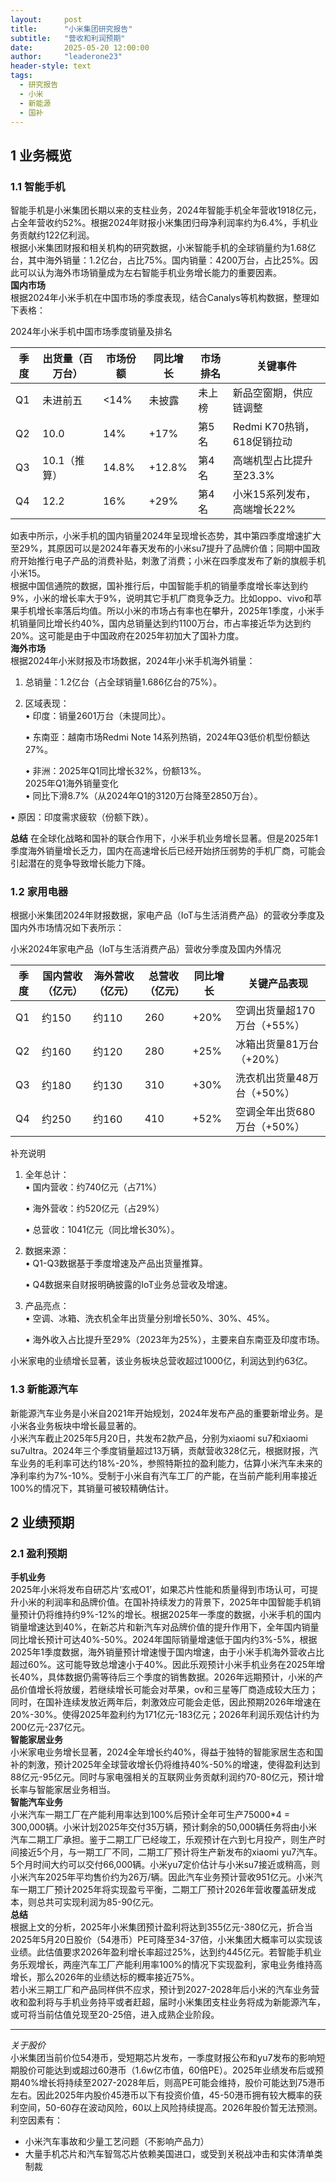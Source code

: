 ```yaml
---
layout:     post
title:      "小米集团研究报告"
subtitle:   "营收和利润预期"
date:       2025-05-20 12:00:00
author:     "leaderone23"
header-style: text
tags:
  - 研究报告
  - 小米
  - 新能源
  - 国补
---
```



## 1 业务概览
### 1.1 智能手机
智能手机是小米集团长期以来的支柱业务，2024年智能手机全年营收1918亿元，占全年营收约52%。根据2024年财报小米集团归母净利润率约为6.4%，手机业务贡献约122亿利润。  
根据小米集团财报和相关机构的研究数据，小米智能手机的全球销量约为1.68亿台，其中海外销量​​：1.2亿台，占比75%。
​​国内销量​​：4200万台，占比25%。因此可以认为海外市场销量成为左右智能手机业务增长能力的重要因素。  
**国内市场**  
根据2024年小米手机在中国市场的季度表现，结合Canalys等机构数据，整理如下表格：

2024年小米手机中国市场季度销量及排名  

| 季度 | 出货量（百万台） | 市场份额 | 同比增长 | 市场排名 | 关键事件                |  
|----------|----------------------|--------------|--------------|--------------|-----------------------------|  
| Q1       | 未进前五         | <14%     | 未披露       | 未上榜       | 新品空窗期，供应链调整       |  
| Q2       | 10.0             | 14%      | +17%     | 第5名        | Redmi K70热销，618促销拉动   |  
| Q3       | 10.1（推算）     | 14.8%    | +12.8%   | 第4名        | 高端机型占比提升至23.3%  |  
| Q4       | 12.2         | 16%      | +29%     | 第4名    | 小米15系列发布，高端增长22% |  

如表中所示，小米手机的国内销量2024年呈现增长态势，其中第四季度增速扩大至29%，其原因可以是2024年春天发布的小米su7提升了品牌价值；同期中国政府开始推行电子产品的消费补贴，刺激了消费；小米在四季度发布了新的旗舰手机小米15。  
根据中国信通院的数据，国补推行后，中国智能手机的销量季度增长率达到约9%，小米的增长率大于9%，说明其它手机厂商竞争乏力。比如oppo、vivo和苹果手机增长率落后均值。所以小米的市场占有率也在攀升，2025年1季度，小米手机销量同比增长约40%，国内总销量达到约1100万台，市占率接近华为达到约20%。这可能是由于中国政府在2025年初加大了国补力度。  
**海外市场**  
根据2024年小米财报及市场数据，2024年小米手机海外销量： 
1. 总销量：1.2亿台（占全球销量1.686亿台的75%）。  
2. 区域表现：  
   • 印度：销量2601万台（未提同比）。  

   • 东南亚：越南市场Redmi Note 14系列热销，2024年Q3低价机型份额达27%。  

   • 非洲：2025年Q1同比增长32%，份额13%。  
2025年Q1海外销量变化  
• 同比下滑8.7%（从2024年Q1的3120万台降至2850万台）。  

• 原因：印度需求疲软（份额下跌）。  

**总结**
在全球化战略和国补的联合作用下，小米手机业务增长显著。但是2025年1季度海外销量增长乏力，国内在高速增长后已经开始挤压弱势的手机厂商，可能会引起潜在的竞争导致增长能力下降。

### 1.2 家用电器
根据小米集团2024年财报数据，家电产品（IoT与生活消费产品）的营收分季度及国内外市场情况如下表所示：

小米2024年家电产品（IoT与生活消费产品）营收分季度及国内外情况  

| 季度 | 国内营收（亿元） | 海外营收（亿元） | 总营收（亿元） | 同比增长 | 关键产品表现                |  
|----------|----------------------|----------------------|-------------------|--------------|---------------------------------|  
| Q1       | 约150                | 约110                | 260               | +20%         | 空调出货量超170万台（+55%） |  
| Q2       | 约160                | 约120                | 280               | +25%         | 冰箱出货量81万台（+20%）    |  
| Q3       | 约180                | 约130                | 310               | +30%         | 洗衣机出货量48万台（+50%）  |  
| Q4       | 约250                | 约160                | 410               | +52%         | 空调全年出货680万台（+50%）|  

补充说明  
1. 全年总计：  
   • 国内营收：约740亿元（占71%）  

   • 海外营收：约520亿元（占29%）  

   • 总营收：1041亿元（同比增长30%）。  


2. 数据来源：  
   • Q1-Q3数据基于季度增速及产品出货量推算。  

   • Q4数据来自财报明确披露的IoT业务总营收及增速。  


3. 产品亮点：  
   • 空调、冰箱、洗衣机全年出货量分别增长50%、30%、45%。  

   • 海外收入占比提升至29%（2023年为25%），主要来自东南亚及印度市场。  

小米家电的业绩增长显著，该业务板块总营收超过1000亿，利润达到约63亿。


### 1.3 新能源汽车
新能源汽车业务是小米自2021年开始规划，2024年发布产品的重要新增业务。是小米各业务板块中增长最显著的。  
小米汽车截止2025年5月20日，共发布2款产品，分别为xiaomi su7和xiaomi su7ultra。2024年三个季度销量超过13万辆，贡献营收328亿元，根据财报，汽车业务的毛利率可达约18%-20%，参照特斯拉的盈利能力，估算小米汽车未来的净利率约为7%-10%。受制于小米自有汽车工厂的产能，在当前产能利用率接近100%的情况下，其销量可被较精确估计。

## 2 业绩预期

### 2.1 盈利预期
**手机业务**  
2025年小米将发布自研芯片‘玄戒O1’，如果芯片性能和质量得到市场认可，可提升小米的利润率和品牌价值。在国补持续发力的背景下，2025年中国智能手机销量预计仍将维持约9%-12%的增长。根据2025年一季度的数据，小米手机的国内销量增速达到40%，在新芯片和新汽车对品牌价值的提升作用下，全年国内销量同比增长预计可达40%-50%。2024年国际销量增速低于国内约3%-5%，根据2025年1季度数据，海外销量预计增速慢于国内增速，由于小米手机海外营收占比超过60%。这可能导致总增速小于40%。因此乐观预计小米手机业务在2025年增长40%，具体数据仍需等待后三个季度的销售数据。2026年远期预计，小米的产品价值增长将放缓，若继续增长可能会对苹果，ov和三星等厂商造成较大压力；同时，在国补连续发放近两年后，刺激效应可能会走低，因此预期2026年增速在20%-30%。使得2025年盈利约为171亿元-183亿元；2026年利润乐观估计约为200亿元-237亿元。  
**智能家居业务**  
小米家电业务增长显著，2024全年增长约40%，得益于独特的智能家居生态和国补的刺激，预计2025年全球营收增长仍将维持40%-50%的增速，使得盈利达到88亿元-95亿元。同时与家电强相关的互联网业务贡献利润约70-80亿元，预计增长率与智能家居业务相当。  
**智能汽车业务**  
小米汽车一期工厂在产能利用率达到100%后预计全年可生产75000*4 = 300,000辆。小米计划2025年交付35万辆，预计剩余的50,000辆任务将由小米汽车二期工厂承担。鉴于二期工厂已经竣工，乐观预计在六到七月投产，则生产时间接近5个月，与一期工厂不同，二期工厂预计将生产新发布的xiaomi yu7汽车。5个月时间大约可以交付66,000辆。小米yu7定价估计与小米su7接近或稍高，则小米汽车2025年平均售价约为26万/辆。因此汽车业务预计营收951亿元。小米汽车一期工厂预计2025年将实现盈亏平衡，二期工厂预计2026年营收覆盖研发成本，则总共可实现利润为85-90亿元。  
**总结**  
根据上文的分析，2025年小米集团预计盈利将达到355亿元-380亿元，折合当2025年5月20日股价（54港币）PE可降至34-37倍，小米集团大概率可以实现该业绩。此估值要求2026年盈利增长率超过25%，达到约445亿元。若智能手机业务乐观增长，两座汽车工厂产能利用率100%的情况下实现盈利，家电业务维持高增长，那么2026年的业绩达标的概率接近75%。  
若小米三期工厂和产品同样供不应求，预计到2027-2028年后小米的汽车业务营收和盈利将与手机业务持平或者赶超，届时小米集团支柱业务将成为新能源汽车，或可将当前估值兑现至20-25倍，进入成熟企业阶段。


---
*关于股价*  
小米集团当前价位54港币，受短期芯片发布，一季度财报公布和yu7发布的影响短期股价可能达到或超过60港币（1.6w亿市值，60倍PE）。2025年业绩发布后或预期40%增长将持续至2027-2028年后，则高PE可能会维持，股价可能达到75港币左右。因此2025年内股价45港币以下有投资价值，45-50港币拥有较大概率的获利空间，50-60存在波动风险，60以上风险持续提高。2026年股价暂无法预测。  
利空因素有：  
+ 小米汽车事故和少量工艺问题（不影响产品力）
+ 大量手机芯片和汽车智驾芯片依赖美国进口，或受到关税战冲击和实体清单类制裁





